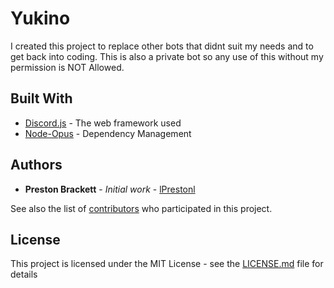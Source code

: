 # Yukino

I created this project to replace other bots that didnt suit my needs and to get back into coding. This is also a private bot so any use of this without my permission is NOT Allowed.

## Built With

* [Discord.js](https://discord.js.org) - The web framework used
* [Node-Opus](https://www.npmjs.com/package/node-opus) - Dependency Management

## Authors

* **Preston Brackett** - *Initial work* - [lPrestonl](https://github.com/lPrestonl)

See also the list of [contributors](https://github.com/your/project/contributors) who participated in this project.

## License

This project is licensed under the MIT License - see the [LICENSE.md](LICENSE.md) file for details
